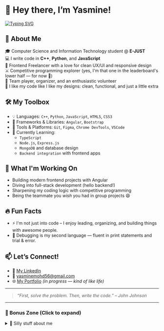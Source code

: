 # 👋 Hey there, I’m Yasmine!

[![Typing SVG](https://readme-typing-svg.herokuapp.com?font=Fira+Code&duration=2500&pause=1000&color=F75C7E&width=435&lines=CS+Student+%7C+Frontend+Freelancer;Lover+of+Code+%26+Caffeine;Competitive+Programming+Explorer;Quirky+but+Focused+%F0%9F%91%BD)](https://git.io/typing-svg)

## 🧠 About Me

🎓 Computer Science and Information Technology student @ **E-JUST**  
💻 I write code in **C++**, **Python**, and **JavaScript**  
🎯 Frontend Freelancer with a love for clean UX/UI and responsive design  
⚔️ Competitive programming explorer (yes, I'm that one in the leaderboard's lower half — for now 👀)  
📢 Team player, organizer, and an enthusiastic volunteer  
🌈 I like my code like I like my designs: clean, functional, and just a little extra

## 🛠️ My Toolbox

- 💡 Languages: `C++`, `Python`, `JavaScript`, `HTML5`, `CSS3`
- 🎨 Frameworks & Libraries: `Angular`, `Bootstrap`
- 🔧 Tools & Platforms: `Git`, `Figma`, `Chrome DevTools`, `VSCode`
- 🧠 Currently Learning:
  - `TypeScript`
  - `Node.js`, `Express.js`
  - `MongoDB` and database design
  - `Backend integration` with frontend apps

## 🌱 What I'm Working On

- Building modern frontend projects with Angular
- Diving into full-stack development (hello backend!)
- Sharpening my coding logic with competitive programming
- Being the teammate you *wish* you had in group projects 😄

## 🔥 Fun Facts

- ⚡ I'm not just into code – I enjoy leading, organizing, and building things with awesome people.
- 🐞 Debugging is my second language — fluent in print statements and trial & error.

## 📫 Let’s Connect!

- 💼 [My LinkedIn](www.linkedin.com/in/yasmine-zeineldin-3a6104285)
- 📧 yasminemohd56@gmail.com
- 🌐 [My Portfolio](https://yasmine-website.netlify.app/) _(in progress — kind of like life)_

---

> *“First, solve the problem. Then, write the code.” – John Johnson*

---

### 🧸 Bonus Zone (Click to expand)
<details>
<summary>🌟 Silly stuff about me</summary>

- I name my variables like they’re my kids 🍼
- I may or may not debug with `console.log()` tattoos on my soul
- I convert caffeine into code (fast, messy, beautiful)

</details>
